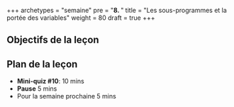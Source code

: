 +++
archetypes = "semaine"
pre = "<b>8. </b>"
title = "Les sous-programmes et la portée des variables"
weight = 80
draft = true
+++

## Objectifs de la leçon




## Plan de la leçon

- **Mini-quiz #10**:  10 mins
- **Pause** 5 mins
- Pour la semaine prochaine 5 mins